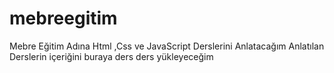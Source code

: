 # mebreegitim
Mebre Eğitim Adına Html ,Css ve JavaScript Derslerini Anlatacağım
Anlatılan Derslerin içeriğini buraya ders ders yükleyeceğim
